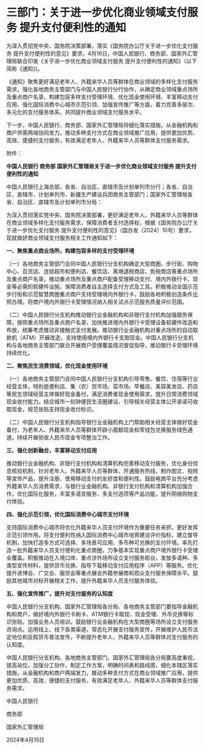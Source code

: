 # 三部门：关于进一步优化商业领域支付服务 提升支付便利性的通知

为深入贯彻党中央、国务院决策部署，落实《国务院办公厅关于进一步优化支付服务
提升支付便利性的意见》要求，4月16日，中国人民银行、商务部、国家外汇管理局联合印发《关于进一步优化商业领域支付服务
提升支付便利性的通知》（以下简称《通知》)。

《通知》聚焦更好满足老年人、外籍来华人员等群体在商业领域的多样化支付服务需求，强化各地商务主管部门与中国人民银行分行协作，从确定商业领域重点场所及重点商户名录、构建包容多样支付受理环境、优化现金使用环境、丰富移动支付应用、强化国际消费中心城市示范引领、加强宣传推广等方面，着力完善多层次、多元化的支付服务体系，共同提升商业领域支付服务水平。

下一步，中国人民银行、商务部、国家外汇管理局将细化落实措施，从金融机构和商户供需两端协同发力，推动多种支付方式在商业领域推广应用，提供更加优质、高效、便捷的支付服务，有效满足老年人、外籍来华人员等群体支付服务需求。

附件：

**中国人民银行 商务部 国家外汇管理局关于进一步优化商业领域支付服务 提升支付便利性的通知**

中国人民银行上海总部，各省、自治区、直辖市及计划单列市分行；各省、自治区、直辖市、计划单列市、新疆生产建设兵团商务主管部门；国家外汇管理局各省、自治区、直辖市及计划单列市分局：

为深入贯彻落实党中央、国务院决策部署，更好满足老年人、外籍来华人员等群体在商业领域多样化支付服务需求，保障消费者支付选择权，根据《国务院办公厅关于进一步优化支付服务
提升支付便利性的意见》（国办发〔2024〕10号）要求，现就做好商业领域支付服务相关工作通知如下：

**一、聚焦重点商业场所，构建包容多样的支付受理环境**

（一）各地商务主管部门会同中国人民银行分支机构确定大型商圈、步行街、购物中心、百货店、连锁超市和便利店、餐饮店、离境退税商店、免税商店等重点场所及重点商户名录，推动重点场所及重点商户配备受理移动支付、境内外银行卡、现金等必需的软硬件设施，保障消费者自主选择支付方式及工具。积极推动全国示范步行街和示范智慧商圈重点商户支持受理境内外银行卡，鼓励各地积极创造条件比照办理。将商户境内外银行卡受理情况纳入相关试点示范服务质量评价范围。

（二）中国人民银行分支机构推动银行业金融机构和非银行支付机构加强服务保障，按照重点场所及重点商户名录，加快推进境内外银行卡受理设备软硬件改造和布放，统筹考虑推动非接触式支付发展。推动银行业金融机构对重点场所的自动取款机（ATM）开展改造，支持使用境内外银行卡支取现金。中国人民银行分支机构与各地商务主管部门联合开展商户受理覆盖情况督促指导，推动银行卡受理环境持续优化。

**二、聚焦民生消费领域，优化现金使用环境**

（一）各地商务主管部门会同中国人民银行分支机构引导零售、餐饮、住宿等行业经营主体，特别是便利店、集（农）贸市场、菜市场、早餐店、美容美发店、药店等民生领域经营主体做好现金备付，满足消费者现金使用需求，提升日常消费领域现金收付能力。结合城市一刻钟便民生活圈建设，引导相关经营主体公开承诺可收取现金，规范张贴支持现金收付标识。

（二）中国人民银行分支机构指导银行业金融机构上门帮助相关经营主体做好现金备付，为老年人、外籍来华人员等群体开辟小面额现金和零钱包兑换服务绿色通道。持续开展拒收人民币现金专项整治工作。

**三、强化创新融合，丰富移动支付应用**

推动银行业金融机构、非银行支付机构和清算机构完善移动支付服务，优化身份信息核验机制，针对老年人、外籍来华人员等群体，开通服务热线，制作图文、视频等宣传产品，提升注册、使用移动支付的友好度和便利性。鼓励电商平台充分考虑外籍来华人员消费需求，与银行业金融机构、非银行支付机构和清算机构加强合作，优化国际化服务，丰富多语言服务、多支付选项等产品功能，提升网络购物支付体验。

**四、强化示范引领，优化国际消费中心城市支付环境**

支持国际消费中心城市将优化外籍来华人员支付环境作为重要任务来抓，更好发挥示范引领作用。将支付便利性纳入国际消费中心城市培育建设评价指标，建立督导机制，加快打造多方式可选择、多场景可应用、多币种可兑换的支付环境。率先打造一批外籍来华人员支付便利化重点商圈，力争基本实现重点商户境外银行卡受理全覆盖。积极推动在入境口岸、重点涉外场所设立支付服务柜台，发放多语种、多类型宣传材料，提供货币兑换、指导下载移动支付应用程序（APP）等服务。优化提升进博会、广交会、服贸会等重点展会外籍参展商和观众支付服务保障水平。鼓励其他城市对标开展相关工作，提升外籍来华人员支付服务体验。

**五、强化宣传推广，提升对支付服务的认知度**

中国人民银行分支机构、国家外汇管理局各分局、各地商务主管部门要指导金融机构和商户，做好境内外银行卡刷卡、ATM银行卡取现、现金受理、外币兑换等标识张贴，加强业务人员培训。鼓励银行业金融机构在大型商圈等场所设立支付服务咨询点。运用线上、线下各类渠道，常态化开展支付服务宣传，开展维护人民币法定地位和反假货币普法宣传，不断提升老年人、外籍来华人员等群体对支付服务的认知度。

中国人民银行分支机构、各地商务主管部门、国家外汇管理局各分局要高度重视，提高站位，加强分工协作，制定工作方案，明确时间表和路线图，细化本辖区落实措施，从金融机构和商户两端发力，推动多种支付方式在商业领域推广应用，提供更加优质、高效、便捷的支付服务，有效满足老年人、外籍来华人员等群体支付服务需求。

中国人民银行

商务部

国家外汇管理局

2024年4月15日

